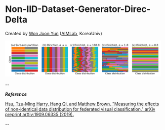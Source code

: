 # Non-IID-Dataset-Generator-Direc-Delta

Created by [Won Joon Yun](https://sites.google.com/view/wonjoonyun) ([AIMLab](https://aimlab-kuee.github.io/), KoreaUniv)

![Sample](./Sample_Fig.png)


--

**_Reference_**

[Hsu, Tzu-Ming Harry, Hang Qi, and Matthew Brown. "Measuring the effects of non-identical data distribution for federated visual classification." arXiv preprint arXiv:1909.06335 (2019).](https://arxiv.org/pdf/1909.06335.pdf)

--

